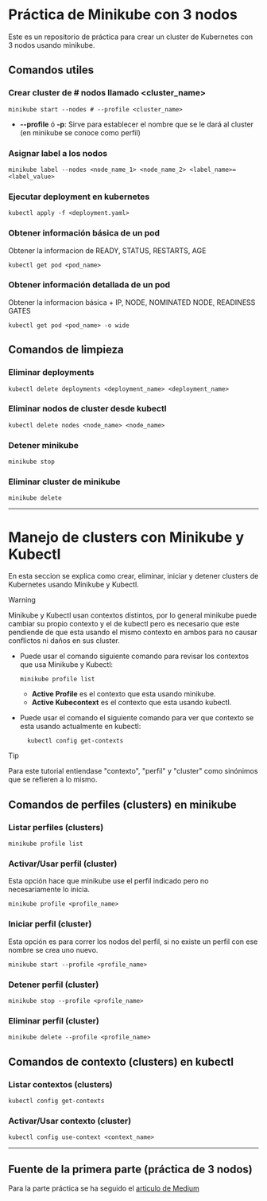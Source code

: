 # Práctica de Minikube con 3 nodos

Este es un repositorio de práctica para crear un cluster de Kubernetes con 3 nodos usando minikube.

## Comandos utiles

### Crear cluster de # nodos llamado <cluster_name>

    minikube start --nodes # --profile <cluster_name>

- **--profile** ó **-p**: Sirve para establecer el nombre que se le dará al cluster (en minikube se conoce como perfil)

### Asignar label a los nodos

    minikube label --nodes <node_name_1> <node_name_2> <label_name>=<label_value>

### Ejecutar deployment en kubernetes

    kubectl apply -f <deployment.yaml>

### Obtener información básica de un pod

Obtener la informacion de READY, STATUS, RESTARTS, AGE

    kubectl get pod <pod_name>

### Obtener información detallada de un pod

Obtener la informacion básica + IP, NODE, NOMINATED NODE, READINESS GATES

    kubectl get pod <pod_name> -o wide

## Comandos de limpieza

### Eliminar deployments

    kubectl delete deployments <deployment_name> <deployment_name>

### Eliminar nodos de cluster desde kubectl

    kubectl delete nodes <node_name> <node_name>

### Detener minikube

    minikube stop

### Eliminar cluster de minikube

    minikube delete

<hr>

# Manejo de clusters con Minikube y Kubectl

En esta seccion se explica como crear, eliminar, iniciar y detener clusters de Kubernetes usando Minikube y Kubectl.

> [!WARNING]
>
> Minikube y Kubectl usan contextos distintos, por lo general minikube puede cambiar su propio contexto y el de kubectl pero es necesario que este pendiende de que esta usando el mismo contexto en ambos para no causar conflictos ni daños en sus cluster.

- Puede usar el comando siguiente comando para revisar los contextos que usa Minikube y Kubectl:

      minikube profile list

  - **Active Profile** es el contexto que esta usando minikube.
  - **Active Kubecontext** es el contexto que esta usando kubectl.

- Puede usar el comando el siguiente comando para ver que contexto se esta usando actualmente en kubectl:

        kubectl config get-contexts

> [!TIP]
>
> Para este tutorial entiendase "contexto", "perfil" y "cluster" como sinónimos que se refieren a lo mismo.

## Comandos de perfiles (clusters) en minikube

### Listar perfiles (clusters)

    minikube profile list

### Activar/Usar perfil (cluster)

Esta opción hace que minikube use el perfil indicado pero no necesariamente lo inicia.

    minikube profile <profile_name>

### Iniciar perfil (cluster)

Esta opción es para correr los nodos del perfil, si no existe un perfil con ese nombre se crea uno nuevo.

    minikube start --profile <profile_name>

### Detener perfil (cluster)

    minikube stop --profile <profile_name>

### Eliminar perfil (cluster)

    minikube delete --profile <profile_name>

## Comandos de contexto (clusters) en kubectl

### Listar contextos (clusters)

    kubectl config get-contexts

### Activar/Usar contexto (cluster)

    kubectl config use-context <context_name>

<hr>

## Fuente de la primera parte (práctica de 3 nodos)

Para la parte práctica se ha seguido el [articulo de Medium](https://medium.com/womenintechnology/create-a-3-node-kubernetes-cluster-with-minikube-8e3dc57d6df2)
